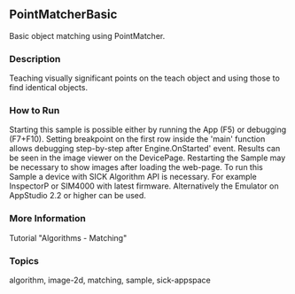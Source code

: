 ## PointMatcherBasic

Basic object matching using PointMatcher.

### Description

Teaching visually significant points on the teach object and using those to find identical objects.

### How to Run

Starting this sample is possible either by running the App (F5) or debugging (F7+F10). Setting breakpoint on the first row inside the 'main' function allows debugging step-by-step after Engine.OnStarted' event. Results can be seen in the image viewer on the DevicePage. Restarting the Sample may be necessary to show images after loading the web-page.
To run this Sample a device with SICK Algorithm API is necessary. For example InspectorP or SIM4000 with latest firmware. Alternatively the Emulator on AppStudio 2.2 or higher can be used.

### More Information

Tutorial "Algorithms - Matching"

### Topics

algorithm, image-2d, matching, sample, sick-appspace
